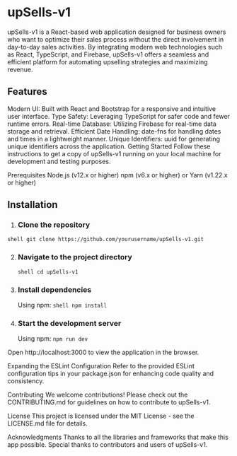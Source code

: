 # upSells-v1

upSells-v1 is a React-based web application designed for business owners who want to optimize their sales process without the direct involvement in day-to-day sales activities. By integrating modern web technologies such as React, TypeScript, and Firebase, upSells-v1 offers a seamless and efficient platform for automating upselling strategies and maximizing revenue.

## Features

Modern UI: Built with React and Bootstrap for a responsive and intuitive user interface.
Type Safety: Leveraging TypeScript for safer code and fewer runtime errors.
Real-time Database: Utilizing Firebase for real-time data storage and retrieval.
Efficient Date Handling: date-fns for handling dates and times in a lightweight manner.
Unique Identifiers: uuid for generating unique identifiers across the application.
Getting Started
Follow these instructions to get a copy of upSells-v1 running on your local machine for development and testing purposes.

Prerequisites
Node.js (v12.x or higher)
npm (v6.x or higher) or Yarn (v1.22.x or higher)

## Installation

1. ### Clone the repository

`shell git clone https://github.com/yourusername/upSells-v1.git`

2. ### Navigate to the project directory

   `shell cd upSells-v1`

3. ### Install dependencies

   Using npm:
   `shell npm install`

4. ### Start the development server
   Using npm:
   `npm run dev`

Open http://localhost:3000 to view the application in the browser.

Expanding the ESLint Configuration
Refer to the provided ESLint configuration tips in your package.json for enhancing code quality and consistency.

Contributing
We welcome contributions! Please check out the CONTRIBUTING.md for guidelines on how to contribute to upSells-v1.

License
This project is licensed under the MIT License - see the LICENSE.md file for details.

Acknowledgments
Thanks to all the libraries and frameworks that make this app possible.
Special thanks to contributors and users of upSells-v1.
